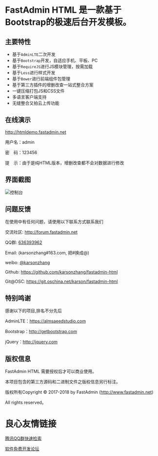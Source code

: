 FastAdmin HTML 是一款基于Bootstrap的极速后台开发模板。
===============


## **主要特性**

* 基于`AdminLTE`二次开发
* 基于`Bootstrap`开发，自适应手机、平板、PC
* 基于`RequireJS`进行JS模块管理，按需加载
* 基于`Less`进行样式开发
* 基于`Bower`进行前端组件包管理
* 基于第三方插件的增删改查一站式整合方案
* 一键压缩打包JS和CSS文件
* 多语言客户端支持
* 无缝整合又拍云上传功能

## **在线演示**

http://htmldemo.fastadmin.net

用户名：admin

密　码：123456

提　示：由于是纯HTML版本，增删改查都不会对数据进行修改

## **界面截图**
![控制台](https://git.oschina.net/uploads/images/2017/0411/113717_e99ff3e7_10933.png "控制台")

## **问题反馈**

在使用中有任何问题，请使用以下联系方式联系我们

交流社区: http://forum.fastadmin.net

QQ群: [636393962](https://jq.qq.com/?_wv=1027&k=487PNBb)

Email: (karsonzhang#163.com, 把#换成@)

weibo: [@karsonzhang](https://weibo.com/karsonzhang)

Github: https://github.com/karsonzhang/fastadmin-html

Git@OSC: https://git.oschina.net/karson/fastadmin-html

## **特别鸣谢**

感谢以下的项目,排名不分先后

AdminLTE：https://almsaeedstudio.com

Bootstrap：http://getbootstrap.com

jQuery：http://jquery.com


## 版权信息

FastAdmin HTML 需要授权后才可以商业使用。

本项目包含的第三方源码和二进制文件之版权信息另行标注。

版权所有Copyright © 2017-2018 by FastAdmin (http://www.fastadmin.net)

All rights reserved。

 # 良心友情链接

[腾讯QQ群快速检索](http://u.720life.cn/s/8cf73f7c)

[软件免费开发论坛](http://u.720life.cn/s/bbb01dc0)